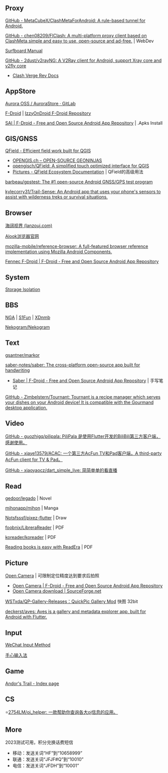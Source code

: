 
## Proxy

[GitHub - MetaCubeX/ClashMetaForAndroid: A rule-based tunnel for Android.](https://github.com/MetaCubeX/ClashMetaForAndroid)

[GitHub - chen08209/FlClash: A multi-platform proxy client based on ClashMeta,simple and easy to use, open-source and ad-free.](https://github.com/chen08209/FlClash) | WebDev

[Surfboard Manual](https://getsurfboard.com/)

[GitHub - 2dust/v2rayNG: A V2Ray client for Android, support Xray core and v2fly core](https://github.com/2dust/v2rayNG)

- [Clash Verge Rev Docs](https://www.clashverge.dev/index.html)

## AppStore

[Aurora OSS / AuroraStore · GitLab](https://gitlab.com/AuroraOSS/AuroraStore)

[F-Droid](https://f-droid.org/) | [IzzyOnDroid F-Droid Repository](https://apt.izzysoft.de/fdroid/)

[SAI | F-Droid - Free and Open Source Android App Repository](https://f-droid.org/packages/com.aefyr.sai.fdroid/) | .Apks Install

## GIS/GNSS

[QField - Efficient field work built for QGIS](https://qfield.org/)

- [OPENGIS.ch – OPEN-SOURCE GEONINJAS](https://www.opengis.ch/)
- [opengisch/QField: A simplified touch optimized interface for QGIS](https://github.com/opengisch/QField)
- [Pictures - QField Ecosystem Documentation](https://docs.qfield.org/how-to/pictures/) | QField的高级用法

[barbeau/gpstest: The #1 open-source Android GNSS/GPS test program](https://github.com/barbeau/gpstest)

[kylecorry31/Trail-Sense: An Android app that uses your phone's sensors to assist with wilderness treks or survival situations.](https://github.com/kylecorry31/Trail-Sense)

## Browser

[海阔视界 (lanzouj.com)](https://haikuo.lanzouj.com/b0ekkjzi)

[Alook浏览器官网](https://www.alookweb.com/)

[mozilla-mobile/reference-browser: A full-featured browser reference implementation using Mozilla Android Components.](https://github.com/mozilla-mobile/reference-browser)

[Fennec F-Droid | F-Droid - Free and Open Source Android App Repository](https://f-droid.org/packages/org.mozilla.fennec_fdroid/)

## System

[Storage Isolation](https://sr.rikka.app/)

## BBS

[NGA](https://f-droid.org/zh_Hans/packages/gov.anzong.androidnga/) | [S1Fun](https://s1fun.koalcat.com/) | [XDnmb](https://app.nmbxd.com/)

[Nekogram/Nekogram](https://github.com/Nekogram/Nekogram)

## Text

[gsantner/markor](https://github.com/gsantner/markor)

[saber-notes/saber: The cross-platform open-source app built for handwriting](https://github.com/saber-notes/saber)

- [Saber | F-Droid - Free and Open Source Android App Repository](https://f-droid.org/packages/com.adilhanney.saber/) | 手写笔记

[GitHub - Zimbelstern/Tournant: Tournant is a recipe manager which serves your dishes on your Android device! It is compatible with the Gourmand desktop application.](https://github.com/zimbelstern/Tournant)

## Video

[GitHub - guozhigq/pilipala: PiliPala 是使用Flutter开发的BiliBili第三方客户端，感谢使用。](https://github.com/guozhigq/pilipala)

[GitHub - xiaye13579/ACAC: 一个第三方AcFun TV和Pad客户端，A third-party AcFun client for TV & Pad。](https://github.com/xiaye13579/ACAC)

[GitHub - xiaoyaocz/dart_simple_live: 简简单单的看直播](https://github.com/xiaoyaocz/dart_simple_live)

## Read

[gedoor/legado](https://github.com/gedoor/legado) | Novel

[mihonapp/mihon](https://github.com/mihonapp/mihon) | Manga

[Notsfsssf/pixez-flutter](https://github.com/Notsfsssf/pixez-flutter) | Draw

[foobnix/LibreraReader](https://github.com/foobnix/LibreraReader) | PDF

[koreader/koreader](https://github.com/koreader/koreader) | PDF

[Reading books is easy with ReadEra](https://readera.org/) | PDF

## Picture

[Open Camera](https://opencamera.org.uk/) | 可限制定位精度达到要求后拍照

- [Open Camera | F-Droid - Free and Open Source Android App Repository](https://f-droid.org/en/packages/net.sourceforge.opencamera/)
- [Open Camera download | SourceForge.net](https://sourceforge.net/projects/opencamera/)

[WSTxda/QP-Gallery-Releases：QuickPic Gallery Mod](https://github.com/WSTxda/QP-Gallery-Releases) 快图 32bit

[deckerst/aves: Aves is a gallery and metadata explorer app, built for Android with Flutter.](https://github.com/deckerst/aves)

## Input

[WeChat Input Method](https://z.weixin.qq.com/)

[手心输入法](https://www.xinshuru.com/index.html?p=win)

## Game

[Andor's Trail - Index page](https://andorstrail.com/)

## CS

⭐[2754LM/oj_helper: 一款帮助你查询各大oj信息的应用。](https://github.com/2754LM/oj_helper)

## More

2023测试可用，积分兑换话费短信

- 移动：发送关词“HF”到“10658999”
- 联通：发送关词“JFJF#Q”到“10010”
- 电信：发送关词“JFDH”到“10001”